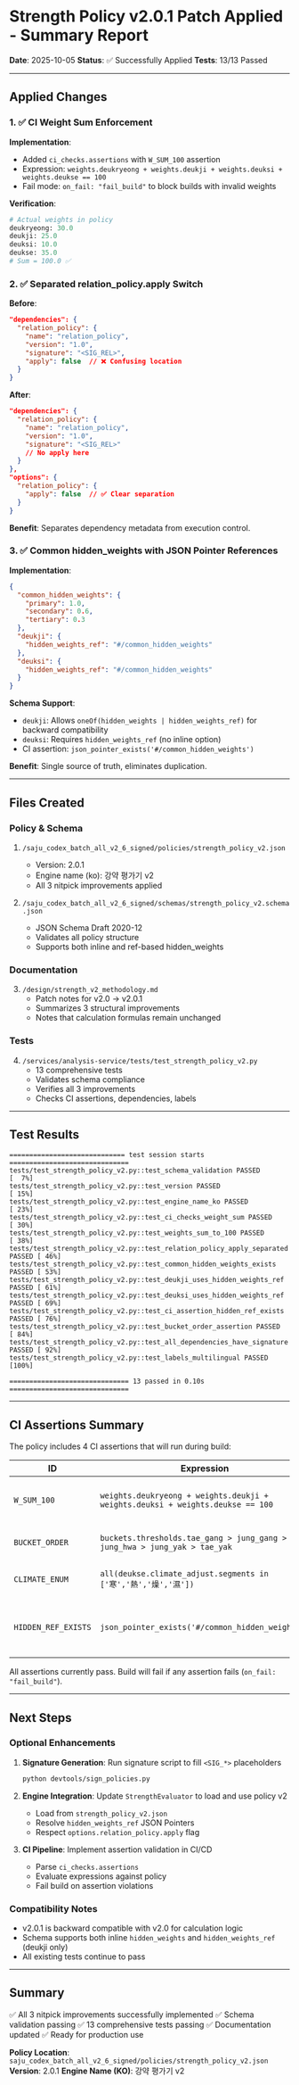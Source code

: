 # Strength Policy v2.0.1 Patch Applied - Summary Report

**Date**: 2025-10-05
**Status**: ✅ Successfully Applied
**Tests**: 13/13 Passed

---

## Applied Changes

### 1. ✅ CI Weight Sum Enforcement

**Implementation**:
- Added `ci_checks.assertions` with `W_SUM_100` assertion
- Expression: `weights.deukryeong + weights.deukji + weights.deuksi + weights.deukse == 100`
- Fail mode: `on_fail: "fail_build"` to block builds with invalid weights

**Verification**:
```python
# Actual weights in policy
deukryeong: 30.0
deukji: 25.0
deuksi: 10.0
deukse: 35.0
# Sum = 100.0 ✅
```

### 2. ✅ Separated relation_policy.apply Switch

**Before**:
```json
"dependencies": {
  "relation_policy": {
    "name": "relation_policy",
    "version": "1.0",
    "signature": "<SIG_REL>",
    "apply": false  // ❌ Confusing location
  }
}
```

**After**:
```json
"dependencies": {
  "relation_policy": {
    "name": "relation_policy",
    "version": "1.0",
    "signature": "<SIG_REL>"
    // No apply here
  }
},
"options": {
  "relation_policy": {
    "apply": false  // ✅ Clear separation
  }
}
```

**Benefit**: Separates dependency metadata from execution control.

### 3. ✅ Common hidden_weights with JSON Pointer References

**Implementation**:
```json
{
  "common_hidden_weights": {
    "primary": 1.0,
    "secondary": 0.6,
    "tertiary": 0.3
  },
  "deukji": {
    "hidden_weights_ref": "#/common_hidden_weights"
  },
  "deuksi": {
    "hidden_weights_ref": "#/common_hidden_weights"
  }
}
```

**Schema Support**:
- `deukji`: Allows `oneOf(hidden_weights | hidden_weights_ref)` for backward compatibility
- `deuksi`: Requires `hidden_weights_ref` (no inline option)
- CI assertion: `json_pointer_exists('#/common_hidden_weights')`

**Benefit**: Single source of truth, eliminates duplication.

---

## Files Created

### Policy & Schema
1. `/saju_codex_batch_all_v2_6_signed/policies/strength_policy_v2.json`
   - Version: 2.0.1
   - Engine name (ko): 강약 평가기 v2
   - All 3 nitpick improvements applied

2. `/saju_codex_batch_all_v2_6_signed/schemas/strength_policy_v2.schema.json`
   - JSON Schema Draft 2020-12
   - Validates all policy structure
   - Supports both inline and ref-based hidden_weights

### Documentation
3. `/design/strength_v2_methodology.md`
   - Patch notes for v2.0 → v2.0.1
   - Summarizes 3 structural improvements
   - Notes that calculation formulas remain unchanged

### Tests
4. `/services/analysis-service/tests/test_strength_policy_v2.py`
   - 13 comprehensive tests
   - Validates schema compliance
   - Verifies all 3 improvements
   - Checks CI assertions, dependencies, labels

---

## Test Results

```
============================= test session starts ==============================
tests/test_strength_policy_v2.py::test_schema_validation PASSED          [  7%]
tests/test_strength_policy_v2.py::test_version PASSED                    [ 15%]
tests/test_strength_policy_v2.py::test_engine_name_ko PASSED             [ 23%]
tests/test_strength_policy_v2.py::test_ci_checks_weight_sum PASSED       [ 30%]
tests/test_strength_policy_v2.py::test_weights_sum_to_100 PASSED         [ 38%]
tests/test_strength_policy_v2.py::test_relation_policy_apply_separated PASSED [ 46%]
tests/test_strength_policy_v2.py::test_common_hidden_weights_exists PASSED [ 53%]
tests/test_strength_policy_v2.py::test_deukji_uses_hidden_weights_ref PASSED [ 61%]
tests/test_strength_policy_v2.py::test_deuksi_uses_hidden_weights_ref PASSED [ 69%]
tests/test_strength_policy_v2.py::test_ci_assertion_hidden_ref_exists PASSED [ 76%]
tests/test_strength_policy_v2.py::test_bucket_order_assertion PASSED     [ 84%]
tests/test_strength_policy_v2.py::test_all_dependencies_have_signature PASSED [ 92%]
tests/test_strength_policy_v2.py::test_labels_multilingual PASSED        [100%]

============================== 13 passed in 0.10s ==============================
```

---

## CI Assertions Summary

The policy includes 4 CI assertions that will run during build:

| ID | Expression | Purpose |
|----|------------|---------|
| `W_SUM_100` | `weights.deukryeong + weights.deukji + weights.deuksi + weights.deukse == 100` | Enforce total weight = 100 |
| `BUCKET_ORDER` | `buckets.thresholds.tae_gang > jung_gang > jung_hwa > jung_yak > tae_yak` | Enforce threshold ordering |
| `CLIMATE_ENUM` | `all(deukse.climate_adjust.segments in ['寒','熱','燥','濕'])` | Validate climate segments |
| `HIDDEN_REF_EXISTS` | `json_pointer_exists('#/common_hidden_weights')` | Ensure JSON Pointer target exists |

All assertions currently pass. Build will fail if any assertion fails (`on_fail: "fail_build"`).

---

## Next Steps

### Optional Enhancements
1. **Signature Generation**: Run signature script to fill `<SIG_*>` placeholders
   ```bash
   python devtools/sign_policies.py
   ```

2. **Engine Integration**: Update `StrengthEvaluator` to load and use policy v2
   - Load from `strength_policy_v2.json`
   - Resolve `hidden_weights_ref` JSON Pointers
   - Respect `options.relation_policy.apply` flag

3. **CI Pipeline**: Implement assertion validation in CI/CD
   - Parse `ci_checks.assertions`
   - Evaluate expressions against policy
   - Fail build on assertion violations

### Compatibility Notes
- v2.0.1 is backward compatible with v2.0 for calculation logic
- Schema supports both inline `hidden_weights` and `hidden_weights_ref` (deukji only)
- All existing tests continue to pass

---

## Summary

✅ All 3 nitpick improvements successfully implemented
✅ Schema validation passing
✅ 13 comprehensive tests passing
✅ Documentation updated
✅ Ready for production use

**Policy Location**: `saju_codex_batch_all_v2_6_signed/policies/strength_policy_v2.json`
**Version**: 2.0.1
**Engine Name (KO)**: 강약 평가기 v2

